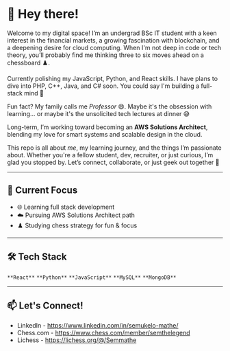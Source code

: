 # 👋 Hey there!

Welcome to my digital space! 
I’m an undergrad BSc IT student with a keen interest in the financial markets, a growing fascination with blockchain, and a deepening desire for cloud computing. 
When I'm not deep in code or tech theory, you’ll probably find me thinking three to six moves ahead on a chessboard ♟️.

Currently polishing my JavaScript, Python, and React skills. I have plans to dive into PHP, C++, Java, and C# soon. You could say I'm building a full-stack mind 🧠

Fun fact? My family calls me *Professor* 😄. Maybe it's the obsession with learning… or maybe it's the unsolicited tech lectures at dinner 😅

Long-term, I’m working toward becoming an **AWS Solutions Architect**, blending my love for smart systems and scalable design in the cloud.

This repo is all about *me*, my learning journey, and the things I’m passionate about. Whether you're a fellow student, dev, recruiter, or just curious, I’m glad you stopped by.
Let’s connect, collaborate, or just geek out together 🤍

---

## 🚀 Current Focus  
- 🌐 Learning full stack development  
- ☁️ Pursuing AWS Solutions Architect path  
- ♟️ Studying chess strategy for fun & focus  

---

## 🛠 Tech Stack
`**React**`
`**Python**`
`**JavaScript**`
`**MySQL**`
`**MongoDB**`

---

## 📫 Let's Connect!
- LinkedIn - https://www.linkedin.com/in/semukelo-mathe/
- Chess.com - https://www.chess.com/member/semthelegend
- Lichess - https://lichess.org/@/Semmathe

